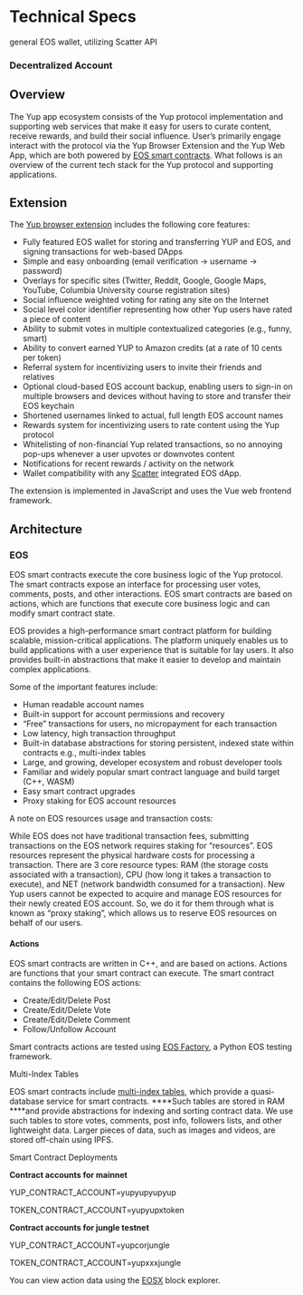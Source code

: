 # Technical Specs

general EOS wallet, utilizing Scatter API

### Decentralized Account

## Overview

The Yup app ecosystem consists of the Yup protocol implementation and supporting web services that make it easy for users to curate content, receive rewards, and build their social influence. User’s primarily engage interact with the protocol via the Yup Browser Extension and the Yup Web App, which are both powered by [EOS smart contracts](https://developers.eos.io/eosio-cpp/docs/introduction-to-smart-contracts). What follows is an overview of the current tech stack for the Yup protocol and supporting applications.

## Extension

The [Yup browser extension](https://chrome.google.com/webstore/detail/yup-opinions-social-capit/nhmeoaahigiljjdkoagafdccikgojjoi) includes the following core features:

- Fully featured EOS wallet for storing and transferring YUP and EOS, and signing transactions for web-based DApps
- Simple and easy onboarding (email verification → username → password)
- Overlays for specific sites (Twitter, Reddit, Google, Google Maps, YouTube, Columbia University course registration sites)
- Social influence weighted voting for rating any site on the Internet
- Social level color identifier representing how other Yup users have rated a piece of content
- Ability to submit votes in multiple contextualized categories (e.g., funny, smart)
- Ability to convert earned YUP to Amazon credits (at a rate of 10 cents per token)
- Referral system for incentivizing users to invite their friends and relatives
- Optional cloud-based EOS account backup, enabling users to sign-in on multiple browsers and devices without having to store and transfer their EOS keychain
- Shortened usernames linked to actual, full length EOS account names
- Rewards system for incentivizing users to rate content using the Yup protocol
- Whitelisting of non-financial Yup related transactions, so no annoying pop-ups whenever a user upvotes or downvotes content
- Notifications for recent rewards / activity on the network
- Wallet compatibility with any [Scatter](https://get-scatter.com/) integrated EOS dApp.

The extension is implemented in JavaScript and uses the Vue web frontend framework.

## Architecture

### EOS

EOS smart contracts execute the core business logic of the Yup protocol. The smart contracts expose an interface for processing user votes, comments, posts, and other interactions. EOS smart contracts are based on actions, which are functions that execute core business logic and can modify smart contract state.

EOS provides a high-performance smart contract platform for building scalable, mission-critical applications. The platform uniquely enables us to build applications with a user experience that is suitable for lay users. It also provides built-in abstractions that make it easier to develop and maintain complex applications.

Some of the important features include:

- Human readable account names
- Built-in support for account permissions and recovery
- “Free” transactions for users, no micropayment for each transaction
- Low latency, high transaction throughput
- Built-in database abstractions for storing persistent, indexed state within contracts e.g., multi-index tables
- Large, and growing, developer ecosystem and robust developer tools
- Familiar and widely popular smart contract language and build target (C++, WASM)
- Easy smart contract upgrades
- Proxy staking for EOS account resources

A note on EOS resources usage and transaction costs:

While EOS does not have traditional transaction fees, submitting transactions on the EOS network requires staking for “resources”. EOS resources represent the physical hardware costs for processing a transaction. There are 3 core resource types: RAM (the storage costs associated with a transaction), CPU (how long it takes a transaction to execute), and NET (network bandwidth consumed for a transaction). New Yup users cannot be expected to acquire and manage EOS resources for their newly created EOS account. So, we do it for them through what is known as “proxy staking”, which allows us to reserve EOS resources on behalf of our users.

#### Actions

EOS smart contracts are written in C++, and are based on actions. Actions are functions that your smart contract can execute. The smart contract contains the following EOS actions:

- Create/Edit/Delete Post
- Create/Edit/Delete Vote
- Create/Edit/Delete Comment
- Follow/Unfollow Account

Smart contracts actions are tested using [EOS Factory](https://eosfactory.io/), a Python EOS testing framework.

Multi-Index Tables

EOS smart contracts include [multi-index tables](https://developers.eos.io/eosio-cpp/docs/db-api), which provide a quasi-database service for smart contracts. ****Such tables are stored in RAM ****and provide abstractions for indexing and sorting contract data. We use such tables to store votes, comments, post info, followers lists, and other lightweight data. Larger pieces of data, such as images and videos, are stored off-chain using IPFS.

Smart Contract Deployments

**Contract accounts for mainnet**

YUP_CONTRACT_ACCOUNT=yupyupyupyup

TOKEN_CONTRACT_ACCOUNT=yupyupxtoken

**Contract accounts for jungle testnet**

YUP_CONTRACT_ACCOUNT=yupcorjungle

TOKEN_CONTRACT_ACCOUNT=yupxxxjungle

You can view action data using the [EOSX](https://www.eosx.io/) block explorer.
